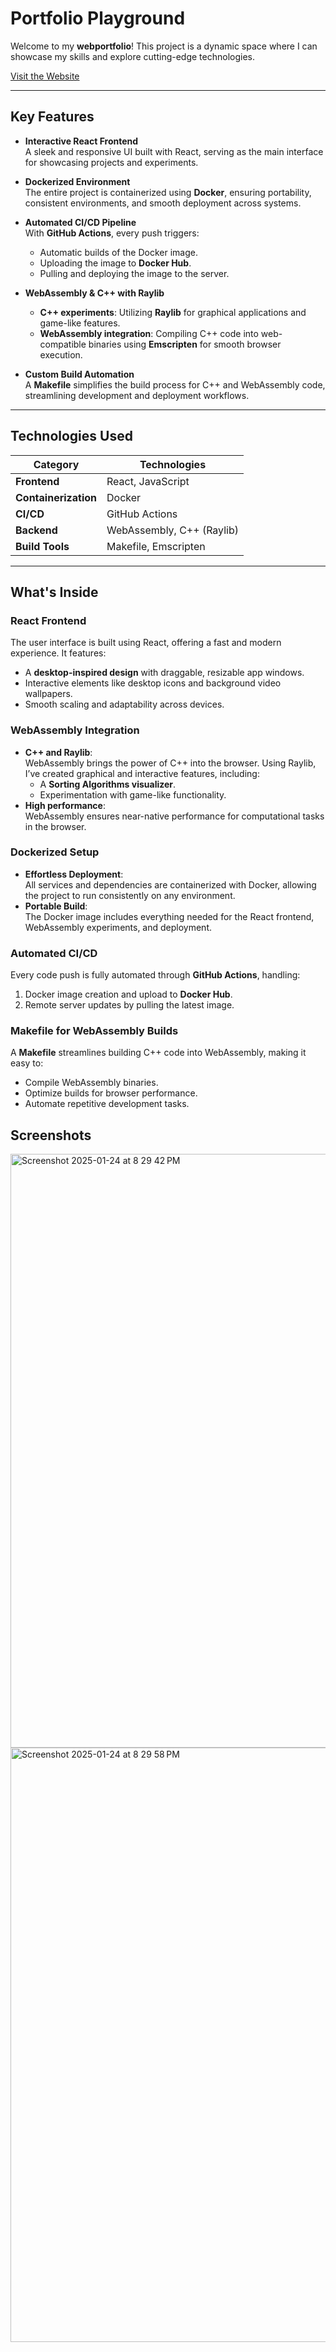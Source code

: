 # Portfolio Playground

Welcome to my **webportfolio**! This project is a dynamic space where I can showcase my skills and explore cutting-edge technologies.

[Visit the Website](https://htdguide.com)

---

## **Key Features**

- **Interactive React Frontend**  
  A sleek and responsive UI built with React, serving as the main interface for showcasing projects and experiments.

- **Dockerized Environment**  
  The entire project is containerized using **Docker**, ensuring portability, consistent environments, and smooth deployment across systems.

- **Automated CI/CD Pipeline**  
  With **GitHub Actions**, every push triggers:
  - Automatic builds of the Docker image.
  - Uploading the image to **Docker Hub**.
  - Pulling and deploying the image to the server.

- **WebAssembly & C++ with Raylib**  
  - **C++ experiments**: Utilizing **Raylib** for graphical applications and game-like features.  
  - **WebAssembly integration**: Compiling C++ code into web-compatible binaries using **Emscripten** for smooth browser execution.

- **Custom Build Automation**  
  A **Makefile** simplifies the build process for C++ and WebAssembly code, streamlining development and deployment workflows.

---

## **Technologies Used**

| **Category**          | **Technologies**                                                                                   |
|-----------------------|---------------------------------------------------------------------------------------------------|
| **Frontend**          | React, JavaScript                                                                                |
| **Containerization**  | Docker                                                                                           |
| **CI/CD**             | GitHub Actions                                                                                   |
| **Backend**           | WebAssembly, C++ (Raylib)                                                                        |
| **Build Tools**       | Makefile, Emscripten                                                                             |

---

## **What's Inside**

### **React Frontend**
The user interface is built using React, offering a fast and modern experience. It features:
- A **desktop-inspired design** with draggable, resizable app windows.
- Interactive elements like desktop icons and background video wallpapers.
- Smooth scaling and adaptability across devices.

### **WebAssembly Integration**
- **C++ and Raylib**:  
  WebAssembly brings the power of C++ into the browser. Using Raylib, I’ve created graphical and interactive features, including:
  - A **Sorting Algorithms visualizer**.
  - Experimentation with game-like functionality.
- **High performance**:  
  WebAssembly ensures near-native performance for computational tasks in the browser.

### **Dockerized Setup**
- **Effortless Deployment**:  
  All services and dependencies are containerized with Docker, allowing the project to run consistently on any environment.
- **Portable Build**:  
  The Docker image includes everything needed for the React frontend, WebAssembly experiments, and deployment.

### **Automated CI/CD**
Every code push is fully automated through **GitHub Actions**, handling:
1. Docker image creation and upload to **Docker Hub**.
2. Remote server updates by pulling the latest image.

### **Makefile for WebAssembly Builds**
A **Makefile** streamlines building C++ code into WebAssembly, making it easy to:
- Compile WebAssembly binaries.
- Optimize builds for browser performance.
- Automate repetitive development tasks.

## **Screenshots**
<img width="950" alt="Screenshot 2025-01-24 at 8 29 42 PM" src="https://github.com/user-attachments/assets/4ea658f1-1b8a-4194-9a5e-0da7e2658376" />
<img width="951" alt="Screenshot 2025-01-24 at 8 29 58 PM" src="https://github.com/user-attachments/assets/f9ac9e0a-3c75-4043-b805-bd78fa2b8077" />

